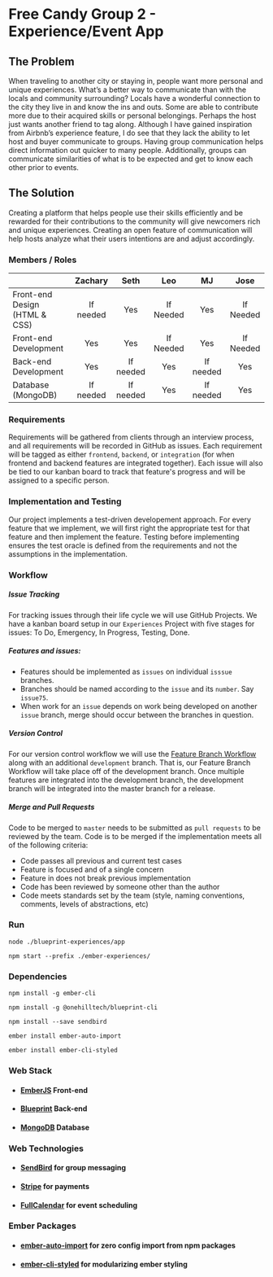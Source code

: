 # Free Candy Group 2 - Experience/Event App

## The Problem

When traveling to another city or staying in, people want more personal and unique experiences. What’s a better way to communicate than with the
locals and community surrounding? Locals have a wonderful connection to the city they live in and know the ins and outs. Some are able to contribute more due to their acquired skills or personal belongings. Perhaps the host just wants another friend to tag along. Although I have gained inspiration from Airbnb’s experience feature, I do see that they lack the ability to let host and buyer communicate to groups. Having group communication helps direct information out quicker to many people. Additionally, groups can communicate similarities of what is to be expected and get to know each other prior to events.

## The Solution

Creating a platform that helps people use their skills efficiently and be rewarded for their contributions to the community will give newcomers rich and unique experiences. Creating an open feature of communication will help hosts analyze what their users intentions are and adjust accordingly.

### Members / Roles

|                                   | Zachary       | Seth       | Leo       | MJ        | Jose      |
| --------------------------------- | :-----------: |:----------:| :--------:| :-------: | :-------: |
| Front-end Design (HTML & CSS)     | If needed     | Yes        | If Needed | Yes       | If Needed |
| Front-end Development             | Yes           | Yes        | If Needed | Yes       | If Needed |
| Back-end Development              | Yes           | If needed  | Yes       | If needed | Yes       |
| Database (MongoDB)                | If needed     | If needed  | Yes       | If needed | Yes       |

### Requirements

Requirements will be gathered from clients through an interview process, and all requirements will be recorded in GitHub as issues. Each requirement will be tagged as either `frontend`, `backend`, or `integration` (for when frontend and backend features are integrated together). Each issue will also be tied to our kanban board to track that feature's progress and will be assigned to a specific person.

### Implementation and Testing

Our project implements a test-driven developement approach. For every feature that we implement, we will first right the 
appropriate test for that feature and then implement the feature. Testing before implementing ensures the test oracle is defined from the requirements and not the assumptions in the implementation.

### Workflow

##### Issue Tracking

For tracking issues through their life cycle we will use GitHub Projects. We have a kanban board setup in our `Experiences` Project with five stages for issues: To Do, Emergency, In Progress, Testing, Done.

##### Features and issues:
- Features should be implemented as `issues` on individual `isssue` branches.
- Branches should be named according to the `issue` and its `number`. Say `issue75`.
- When work for an `issue` depends on work being developed on another `issue` branch, merge should occur between the branches in question.

##### Version Control

For our version control workflow we will use the [Feature Branch Workflow](https://www.atlassian.com/git/tutorials/comparing-workflows/feature-branch-workflow) along with an additional `development` branch. That is, our Feature Branch Workflow will take place off of the development branch. Once multiple features are integrated into the development branch, the development branch will be integrated into the master branch for a release.

##### Merge and Pull Requests
Code to be merged to `master` needs to be submitted as `pull requests` to be reviewed by the team. Code is to be merged if the implementation meets all of the following criteria:
- Code passes all previous and current test cases
- Feature is focused and of a single concern
- Feature in does not break previous implementation
- Code has been reviewed by someone other than the author
- Code meets standards set by the team (style, naming conventions, comments, levels of abstractions, etc)

### Run

`node ./blueprint-experiences/app`

`npm start --prefix ./ember-experiences/`


### Dependencies

`npm install -g ember-cli`

`npm install -g @onehilltech/blueprint-cli`

`npm install --save sendbird`

`ember install ember-auto-import`

`ember install ember-cli-styled`

### Web Stack

* #### [EmberJS](https://www.emberjs.com/) Front-end

* #### [Blueprint](https://blueprint.onehilltech.com/) Back-end

* #### [MongoDB](https://www.mongodb.com/) Database

### Web Technologies

* #### [SendBird](https://docs.sendbird.com/javascript/quick_start) for group messaging

* #### [Stripe](https://stripe.com/us/payments) for payments

* #### [FullCalendar](https://fullcalendar.io/) for event scheduling

### Ember Packages

* #### [ember-auto-import](https://github.com/ef4/ember-auto-import) for zero config import from npm packages

* #### [ember-cli-styled](https://github.com/onehilltech/ember-cli-styled) for modularizing ember styling
